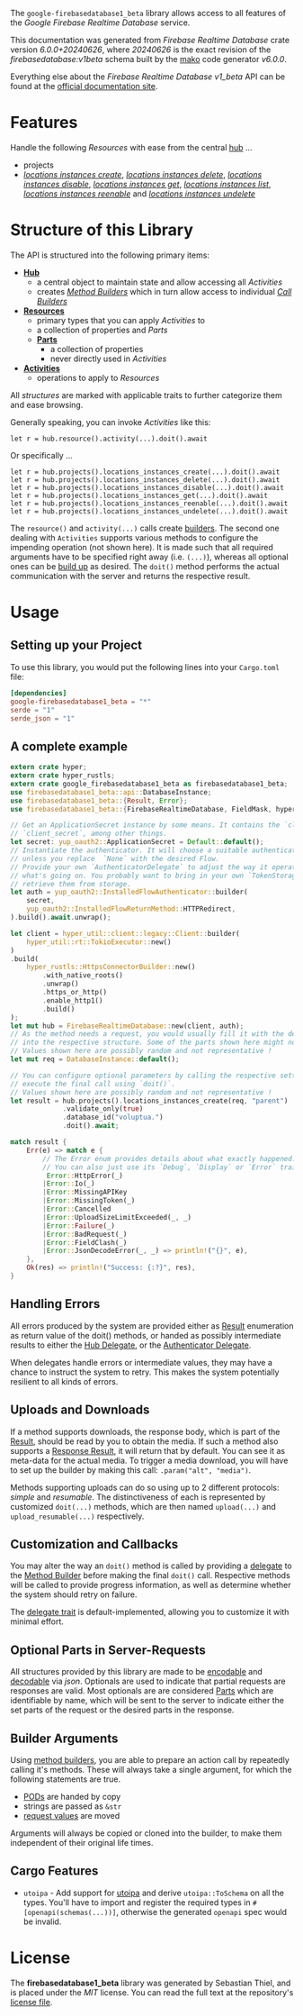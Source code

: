 <!---
DO NOT EDIT !
This file was generated automatically from 'src/generator/templates/api/README.md.mako'
DO NOT EDIT !
-->
The `google-firebasedatabase1_beta` library allows access to all features of the *Google Firebase Realtime Database* service.

This documentation was generated from *Firebase Realtime Database* crate version *6.0.0+20240626*, where *20240626* is the exact revision of the *firebasedatabase:v1beta* schema built by the [mako](http://www.makotemplates.org/) code generator *v6.0.0*.

Everything else about the *Firebase Realtime Database* *v1_beta* API can be found at the
[official documentation site](https://firebase.google.com/docs/reference/rest/database/database-management/rest/).
# Features

Handle the following *Resources* with ease from the central [hub](https://docs.rs/google-firebasedatabase1_beta/6.0.0+20240626/google_firebasedatabase1_beta/FirebaseRealtimeDatabase) ...

* projects
 * [*locations instances create*](https://docs.rs/google-firebasedatabase1_beta/6.0.0+20240626/google_firebasedatabase1_beta/api::ProjectLocationInstanceCreateCall), [*locations instances delete*](https://docs.rs/google-firebasedatabase1_beta/6.0.0+20240626/google_firebasedatabase1_beta/api::ProjectLocationInstanceDeleteCall), [*locations instances disable*](https://docs.rs/google-firebasedatabase1_beta/6.0.0+20240626/google_firebasedatabase1_beta/api::ProjectLocationInstanceDisableCall), [*locations instances get*](https://docs.rs/google-firebasedatabase1_beta/6.0.0+20240626/google_firebasedatabase1_beta/api::ProjectLocationInstanceGetCall), [*locations instances list*](https://docs.rs/google-firebasedatabase1_beta/6.0.0+20240626/google_firebasedatabase1_beta/api::ProjectLocationInstanceListCall), [*locations instances reenable*](https://docs.rs/google-firebasedatabase1_beta/6.0.0+20240626/google_firebasedatabase1_beta/api::ProjectLocationInstanceReenableCall) and [*locations instances undelete*](https://docs.rs/google-firebasedatabase1_beta/6.0.0+20240626/google_firebasedatabase1_beta/api::ProjectLocationInstanceUndeleteCall)




# Structure of this Library

The API is structured into the following primary items:

* **[Hub](https://docs.rs/google-firebasedatabase1_beta/6.0.0+20240626/google_firebasedatabase1_beta/FirebaseRealtimeDatabase)**
    * a central object to maintain state and allow accessing all *Activities*
    * creates [*Method Builders*](https://docs.rs/google-firebasedatabase1_beta/6.0.0+20240626/google_firebasedatabase1_beta/common::MethodsBuilder) which in turn
      allow access to individual [*Call Builders*](https://docs.rs/google-firebasedatabase1_beta/6.0.0+20240626/google_firebasedatabase1_beta/common::CallBuilder)
* **[Resources](https://docs.rs/google-firebasedatabase1_beta/6.0.0+20240626/google_firebasedatabase1_beta/common::Resource)**
    * primary types that you can apply *Activities* to
    * a collection of properties and *Parts*
    * **[Parts](https://docs.rs/google-firebasedatabase1_beta/6.0.0+20240626/google_firebasedatabase1_beta/common::Part)**
        * a collection of properties
        * never directly used in *Activities*
* **[Activities](https://docs.rs/google-firebasedatabase1_beta/6.0.0+20240626/google_firebasedatabase1_beta/common::CallBuilder)**
    * operations to apply to *Resources*

All *structures* are marked with applicable traits to further categorize them and ease browsing.

Generally speaking, you can invoke *Activities* like this:

```Rust,ignore
let r = hub.resource().activity(...).doit().await
```

Or specifically ...

```ignore
let r = hub.projects().locations_instances_create(...).doit().await
let r = hub.projects().locations_instances_delete(...).doit().await
let r = hub.projects().locations_instances_disable(...).doit().await
let r = hub.projects().locations_instances_get(...).doit().await
let r = hub.projects().locations_instances_reenable(...).doit().await
let r = hub.projects().locations_instances_undelete(...).doit().await
```

The `resource()` and `activity(...)` calls create [builders][builder-pattern]. The second one dealing with `Activities`
supports various methods to configure the impending operation (not shown here). It is made such that all required arguments have to be
specified right away (i.e. `(...)`), whereas all optional ones can be [build up][builder-pattern] as desired.
The `doit()` method performs the actual communication with the server and returns the respective result.

# Usage

## Setting up your Project

To use this library, you would put the following lines into your `Cargo.toml` file:

```toml
[dependencies]
google-firebasedatabase1_beta = "*"
serde = "1"
serde_json = "1"
```

## A complete example

```Rust
extern crate hyper;
extern crate hyper_rustls;
extern crate google_firebasedatabase1_beta as firebasedatabase1_beta;
use firebasedatabase1_beta::api::DatabaseInstance;
use firebasedatabase1_beta::{Result, Error};
use firebasedatabase1_beta::{FirebaseRealtimeDatabase, FieldMask, hyper_rustls, hyper_util, yup_oauth2};

// Get an ApplicationSecret instance by some means. It contains the `client_id` and
// `client_secret`, among other things.
let secret: yup_oauth2::ApplicationSecret = Default::default();
// Instantiate the authenticator. It will choose a suitable authentication flow for you,
// unless you replace  `None` with the desired Flow.
// Provide your own `AuthenticatorDelegate` to adjust the way it operates and get feedback about
// what's going on. You probably want to bring in your own `TokenStorage` to persist tokens and
// retrieve them from storage.
let auth = yup_oauth2::InstalledFlowAuthenticator::builder(
    secret,
    yup_oauth2::InstalledFlowReturnMethod::HTTPRedirect,
).build().await.unwrap();

let client = hyper_util::client::legacy::Client::builder(
    hyper_util::rt::TokioExecutor::new()
)
.build(
    hyper_rustls::HttpsConnectorBuilder::new()
        .with_native_roots()
        .unwrap()
        .https_or_http()
        .enable_http1()
        .build()
);
let mut hub = FirebaseRealtimeDatabase::new(client, auth);
// As the method needs a request, you would usually fill it with the desired information
// into the respective structure. Some of the parts shown here might not be applicable !
// Values shown here are possibly random and not representative !
let mut req = DatabaseInstance::default();

// You can configure optional parameters by calling the respective setters at will, and
// execute the final call using `doit()`.
// Values shown here are possibly random and not representative !
let result = hub.projects().locations_instances_create(req, "parent")
             .validate_only(true)
             .database_id("voluptua.")
             .doit().await;

match result {
    Err(e) => match e {
        // The Error enum provides details about what exactly happened.
        // You can also just use its `Debug`, `Display` or `Error` traits
         Error::HttpError(_)
        |Error::Io(_)
        |Error::MissingAPIKey
        |Error::MissingToken(_)
        |Error::Cancelled
        |Error::UploadSizeLimitExceeded(_, _)
        |Error::Failure(_)
        |Error::BadRequest(_)
        |Error::FieldClash(_)
        |Error::JsonDecodeError(_, _) => println!("{}", e),
    },
    Ok(res) => println!("Success: {:?}", res),
}

```
## Handling Errors

All errors produced by the system are provided either as [Result](https://docs.rs/google-firebasedatabase1_beta/6.0.0+20240626/google_firebasedatabase1_beta/common::Result) enumeration as return value of
the doit() methods, or handed as possibly intermediate results to either the
[Hub Delegate](https://docs.rs/google-firebasedatabase1_beta/6.0.0+20240626/google_firebasedatabase1_beta/common::Delegate), or the [Authenticator Delegate](https://docs.rs/yup-oauth2/*/yup_oauth2/trait.AuthenticatorDelegate.html).

When delegates handle errors or intermediate values, they may have a chance to instruct the system to retry. This
makes the system potentially resilient to all kinds of errors.

## Uploads and Downloads
If a method supports downloads, the response body, which is part of the [Result](https://docs.rs/google-firebasedatabase1_beta/6.0.0+20240626/google_firebasedatabase1_beta/common::Result), should be
read by you to obtain the media.
If such a method also supports a [Response Result](https://docs.rs/google-firebasedatabase1_beta/6.0.0+20240626/google_firebasedatabase1_beta/common::ResponseResult), it will return that by default.
You can see it as meta-data for the actual media. To trigger a media download, you will have to set up the builder by making
this call: `.param("alt", "media")`.

Methods supporting uploads can do so using up to 2 different protocols:
*simple* and *resumable*. The distinctiveness of each is represented by customized
`doit(...)` methods, which are then named `upload(...)` and `upload_resumable(...)` respectively.

## Customization and Callbacks

You may alter the way an `doit()` method is called by providing a [delegate](https://docs.rs/google-firebasedatabase1_beta/6.0.0+20240626/google_firebasedatabase1_beta/common::Delegate) to the
[Method Builder](https://docs.rs/google-firebasedatabase1_beta/6.0.0+20240626/google_firebasedatabase1_beta/common::CallBuilder) before making the final `doit()` call.
Respective methods will be called to provide progress information, as well as determine whether the system should
retry on failure.

The [delegate trait](https://docs.rs/google-firebasedatabase1_beta/6.0.0+20240626/google_firebasedatabase1_beta/common::Delegate) is default-implemented, allowing you to customize it with minimal effort.

## Optional Parts in Server-Requests

All structures provided by this library are made to be [encodable](https://docs.rs/google-firebasedatabase1_beta/6.0.0+20240626/google_firebasedatabase1_beta/common::RequestValue) and
[decodable](https://docs.rs/google-firebasedatabase1_beta/6.0.0+20240626/google_firebasedatabase1_beta/common::ResponseResult) via *json*. Optionals are used to indicate that partial requests are responses
are valid.
Most optionals are are considered [Parts](https://docs.rs/google-firebasedatabase1_beta/6.0.0+20240626/google_firebasedatabase1_beta/common::Part) which are identifiable by name, which will be sent to
the server to indicate either the set parts of the request or the desired parts in the response.

## Builder Arguments

Using [method builders](https://docs.rs/google-firebasedatabase1_beta/6.0.0+20240626/google_firebasedatabase1_beta/common::CallBuilder), you are able to prepare an action call by repeatedly calling it's methods.
These will always take a single argument, for which the following statements are true.

* [PODs][wiki-pod] are handed by copy
* strings are passed as `&str`
* [request values](https://docs.rs/google-firebasedatabase1_beta/6.0.0+20240626/google_firebasedatabase1_beta/common::RequestValue) are moved

Arguments will always be copied or cloned into the builder, to make them independent of their original life times.

[wiki-pod]: http://en.wikipedia.org/wiki/Plain_old_data_structure
[builder-pattern]: http://en.wikipedia.org/wiki/Builder_pattern
[google-go-api]: https://github.com/google/google-api-go-client

## Cargo Features

* `utoipa` - Add support for [utoipa](https://crates.io/crates/utoipa) and derive `utoipa::ToSchema` on all
the types. You'll have to import and register the required types in `#[openapi(schemas(...))]`, otherwise the
generated `openapi` spec would be invalid.


# License
The **firebasedatabase1_beta** library was generated by Sebastian Thiel, and is placed
under the *MIT* license.
You can read the full text at the repository's [license file][repo-license].

[repo-license]: https://github.com/Byron/google-apis-rsblob/main/LICENSE.md

